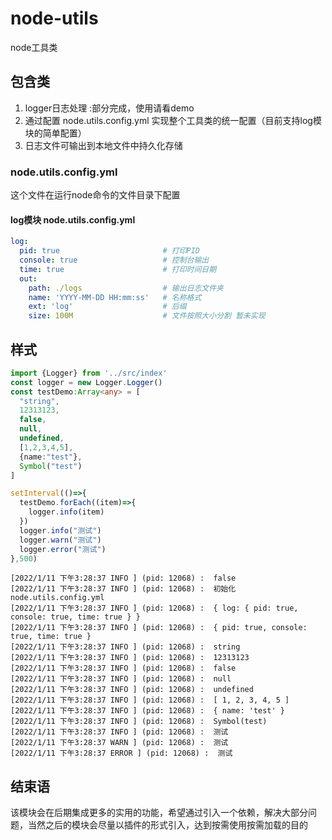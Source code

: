 # node-utils
node工具类
## 包含类

 1. logger日志处理 :部分完成，使用请看demo
 2. 通过配置 node.utils.config.yml 实现整个工具类的统一配置（目前支持log模块的简单配置）
 3. 日志文件可输出到本地文件中持久化存储
### node.utils.config.yml

  这个文件在运行node命令的文件目录下配置
#### log模块 node.utils.config.yml
```yml
log:
  pid: true                       # 打印PID
  console: true                   # 控制台输出
  time: true                      # 打印时间日期
  out:
    path: ./logs                  # 输出日志文件夹
    name: 'YYYY-MM-DD HH:mm:ss'   # 名称格式
    ext: 'log'                    # 后缀
    size: 100M                    # 文件按照大小分割 暂未实现
```

## 样式
```typescript
import {Logger} from '../src/index'
const logger = new Logger.Logger()
const testDemo:Array<any> = [
  "string",
  12313123,
  false,
  null,
  undefined,
  [1,2,3,4,5],
  {name:"test"},
  Symbol("test")
]

setInterval(()=>{
  testDemo.forEach((item)=>{
    logger.info(item)
  })
  logger.info("测试")
  logger.warn("测试")
  logger.error("测试")
},500)
```
```
[2022/1/11 下午3:28:37 INFO ] (pid: 12068) :  false
[2022/1/11 下午3:28:37 INFO ] (pid: 12068) :  初始化node.utils.config.yml
[2022/1/11 下午3:28:37 INFO ] (pid: 12068) :  { log: { pid: true, console: true, time: true } }
[2022/1/11 下午3:28:37 INFO ] (pid: 12068) :  { pid: true, console: true, time: true }
[2022/1/11 下午3:28:37 INFO ] (pid: 12068) :  string
[2022/1/11 下午3:28:37 INFO ] (pid: 12068) :  12313123
[2022/1/11 下午3:28:37 INFO ] (pid: 12068) :  false
[2022/1/11 下午3:28:37 INFO ] (pid: 12068) :  null
[2022/1/11 下午3:28:37 INFO ] (pid: 12068) :  undefined
[2022/1/11 下午3:28:37 INFO ] (pid: 12068) :  [ 1, 2, 3, 4, 5 ]
[2022/1/11 下午3:28:37 INFO ] (pid: 12068) :  { name: 'test' }
[2022/1/11 下午3:28:37 INFO ] (pid: 12068) :  Symbol(test)
[2022/1/11 下午3:28:37 INFO ] (pid: 12068) :  测试
[2022/1/11 下午3:28:37 WARN ] (pid: 12068) :  测试
[2022/1/11 下午3:28:37 ERROR ] (pid: 12068) :  测试
```

## 结束语

该模块会在后期集成更多的实用的功能，希望通过引入一个依赖，解决大部分问题，当然之后的模块会尽量以插件的形式引入，达到按需使用按需加载的目的


